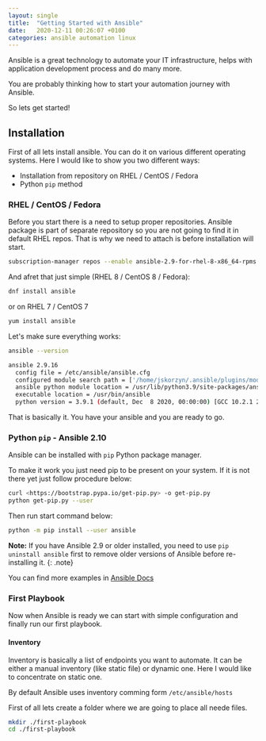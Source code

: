 ```yaml
---
layout: single
title:  "Getting Started with Ansible"
date:   2020-12-11 00:26:07 +0100
categories: ansible automation linux
---
```

Ansible is a great technology to automate your IT infrastructure, helps with application development process and do many more.

You are probably thinking how to start your automation journey with Ansible.

So lets get started!

## Installation

First of all lets install ansible.
You can do it on various different operating systems.
Here I would like to show you two different ways:

* Installation from repository on RHEL / CentOS / Fedora
* Python `pip` method

### RHEL / CentOS / Fedora

Before you start there is a need to setup proper repositories.
Ansible package is part of separate repository so you are not going to find it in default RHEL repos.
That is why we need to attach is before installation will start.

```bash
subscription-manager repos --enable ansible-2.9-for-rhel-8-x86_64-rpms
```

And afret that just simple (RHEL 8 / CentOS 8 / Fedora):

```bash
dnf install ansible
```

or on RHEL 7 / CentOS 7

```bash
yum install ansible
```

Let's make sure everything works:

```bash
ansible --version
```

```bash
ansible 2.9.16
  config file = /etc/ansible/ansible.cfg
  configured module search path = ['/home/jskorzyn/.ansible/plugins/modules', '/usr/share/ansible/plugins/modules']
  ansible python module location = /usr/lib/python3.9/site-packages/ansible
  executable location = /usr/bin/ansible
  python version = 3.9.1 (default, Dec  8 2020, 00:00:00) [GCC 10.2.1 20201125 (Red Hat 10.2.1-9)]
```

That is basically it. You have your ansible and you are ready to go.

### Python `pip` - Ansible 2.10

Ansible can be installed with `pip` Python package manager.

To make it work you just need pip to be present on your system.
If it is not there yet just follow procedure below:

```bash
curl <https://bootstrap.pypa.io/get-pip.py> -o get-pip.py
python get-pip.py --user
```

Then run start command below:

```bash
python -m pip install --user ansible
```

**Note:** If you have Ansible 2.9 or older installed, you need to use `pip uninstall ansible` first to remove older versions of Ansible before re-installing it.
{: .note}

You can find more examples in [Ansible Docs][ansible-docs]

### First Playbook

Now when Ansible is ready we can start with simple configuration and finally run our first playbook.

#### Inventory

Inventory is basically a list of endpoints you want to automate.
It can be either a manual inventory (like static file) or dynamic one.
Here I would like to concentrate on static one.

By default Ansible uses inventory comming form `/etc/ansible/hosts`

First of all lets create a folder where we are going to place all neede files.

```bash
mkdir ./first-playbook
cd ./first-playbook
```

[ansible-docs]: https://docs.ansible.com/ansible/latest/installation_guide/intro_installation.html
